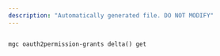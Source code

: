 ```yaml
---
description: "Automatically generated file. DO NOT MODIFY"
---
```


```cli

mgc oauth2permission-grants delta() get

```